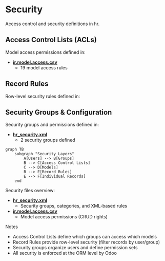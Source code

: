 # Security

Access control and security definitions in hr.

## Access Control Lists (ACLs)

Model access permissions defined in:
- **[ir.model.access.csv](../hr/security/ir.model.access.csv)**
  - 19 model access rules

## Record Rules

Row-level security rules defined in:

## Security Groups & Configuration

Security groups and permissions defined in:
- **[hr_security.xml](../hr/security/hr_security.xml)**
  - 2 security groups defined

```mermaid
graph TB
    subgraph "Security Layers"
        A[Users] --> B[Groups]
        B --> C[Access Control Lists]
        C --> D[Models]
        B --> E[Record Rules]
        E --> F[Individual Records]
    end
```

Security files overview:
- **[hr_security.xml](../hr/security/hr_security.xml)**
  - Security groups, categories, and XML-based rules
- **[ir.model.access.csv](../hr/security/ir.model.access.csv)**
  - Model access permissions (CRUD rights)

Notes
- Access Control Lists define which groups can access which models
- Record Rules provide row-level security (filter records by user/group)
- Security groups organize users and define permission sets
- All security is enforced at the ORM level by Odoo

